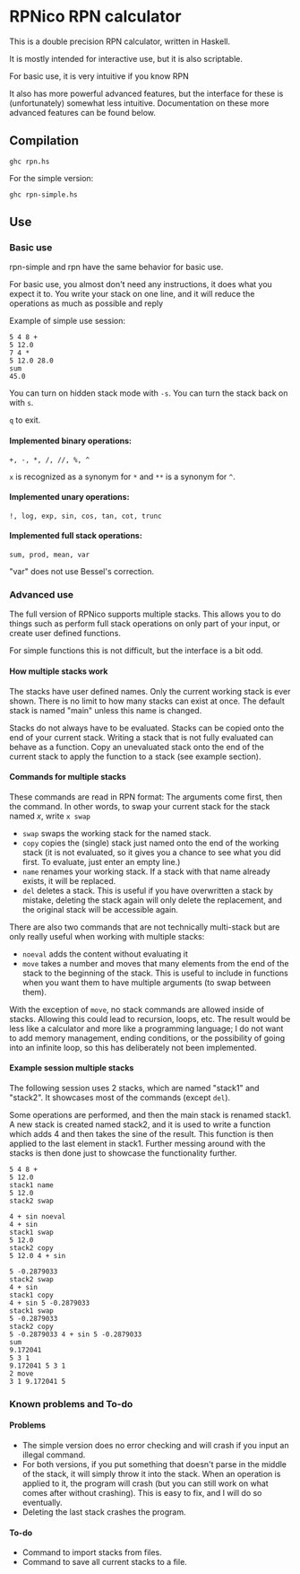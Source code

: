 # RPNico RPN calculator #

This is a double precision RPN calculator, written in Haskell.

It is mostly intended for interactive use, but it is also scriptable.

For basic use, it is very intuitive if you know RPN

It also has more powerful advanced features, but the interface for these is (unfortunately) somewhat less intuitive.
Documentation on these more advanced features can be found below.

## Compilation

`ghc rpn.hs`

For the simple version:

`ghc rpn-simple.hs`

## Use

### Basic use

rpn-simple and rpn have the same behavior for basic use.

For basic use, you almost don't need any instructions, it does what you expect it to.
You write your stack on one line, and it will reduce the operations as much as possible and reply

Example of simple use session:
```
5 4 8 +
5 12.0
7 4 *
5 12.0 28.0
sum
45.0
```

You can turn on hidden stack mode with `-s`.
You can turn the stack back on with `s`.

`q` to exit.

#### Implemented binary operations:

`+, -, *, /, //, %, ^`

`x` is recognized as a synonym for `*` and `**` is a synonym for `^`.

#### Implemented unary operations:

`!, log, exp, sin, cos, tan, cot, trunc`

#### Implemented full stack operations:

`sum, prod, mean, var`

"var" does not use Bessel's correction. 

### Advanced use

The full version of RPNico supports multiple stacks.
This allows you to do things such as perform full stack operations on only part of your input, or create user defined functions.

For simple functions this is not difficult, but the interface is a bit odd.

#### How multiple stacks work

The stacks have user defined names.
Only the current working stack is ever shown.
There is no limit to how many stacks can exist at once.
The default stack is named "main" unless this name is changed.

Stacks do not always have to be evaluated.
Stacks can be copied onto the end of your current stack.
Writing a stack that is not fully evaluated can behave as a function.
Copy an unevaluated stack onto the end of the current stack to apply the function to a stack (see example section).

#### Commands for multiple stacks

These commands are read in RPN format: The arguments come first, then the command.
In other words, to swap your current stack for the stack named _x_, write `x swap`

- `swap` swaps the working stack for the named stack.
- `copy` copies the (single) stack just named onto the end of the working stack (it is not evaluated, so it gives you a chance to see what you did first. To evaluate, just enter an empty line.)
- `name` renames your working stack. If a stack with that name already exists, it will be replaced.
- `del` deletes a stack. This is useful if you have overwritten a stack by mistake, deleting the stack again will only delete the replacement, and the original stack will be accessible again.

There are also two commands that are not technically multi-stack but are only really useful when working with multiple stacks:

- `noeval` adds the content without evaluating it
- `move` takes a number and moves that many elements from the end of the stack to the beginning of the stack. This is useful to include in functions when you want them to have multiple arguments (to swap between them).

With the exception of `move`, no stack commands are allowed inside of stacks.
Allowing this could lead to recursion, loops, etc.
The result would be less like a calculator and more like a programming language; I do not want to add memory management, ending conditions, or the possibility of going into an infinite loop, so this has deliberately not been implemented.

#### Example session multiple stacks

The following session uses 2 stacks, which are named "stack1" and "stack2". It showcases most of the commands (except `del`).

Some operations are performed, and then the main stack is renamed stack1. A new stack is created named stack2, and it is used to write a function which adds 4 and then takes the sine of the result. This function is then applied to the last element in stack1. Further messing around with the stacks is then done just to showcase the functionality further.

```
5 4 8 +
5 12.0
stack1 name
5 12.0
stack2 swap

4 + sin noeval
4 + sin
stack1 swap
5 12.0
stack2 copy
5 12.0 4 + sin

5 -0.2879033
stack2 swap
4 + sin
stack1 copy
4 + sin 5 -0.2879033
stack1 swap
5 -0.2879033
stack2 copy
5 -0.2879033 4 + sin 5 -0.2879033
sum
9.172041
5 3 1
9.172041 5 3 1
2 move
3 1 9.172041 5
```

### Known problems and To-do

#### Problems

- The simple version does no error checking and will crash if you input an illegal command.
- For both versions, if you put something that doesn't parse in the middle of the stack, it will simply throw it into the stack. When an operation is applied to it, the program will crash (but you can still work on what comes after without crashing). This is easy to fix, and I will do so eventually.
- Deleting the last stack crashes the program.

#### To-do

- Command to import stacks from files.
- Command to save all current stacks to a file.
